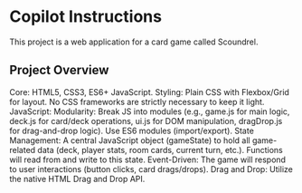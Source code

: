 # Copilot Instructions
This project is a web application for a card game called Scoundrel.

## Project Overview
Core: HTML5, CSS3, ES6+ JavaScript.
Styling: Plain CSS with Flexbox/Grid for layout. No CSS frameworks are strictly necessary to keep it light.
JavaScript:
Modularity: Break JS into modules (e.g., game.js for main logic, deck.js for card/deck operations, ui.js for DOM manipulation, dragDrop.js for drag-and-drop logic). Use ES6 modules (import/export).
State Management: A central JavaScript object (gameState) to hold all game-related data (deck, player stats, room cards, current turn, etc.). Functions will read from and write to this state.
Event-Driven: The game will respond to user interactions (button clicks, card drags/drops).
Drag and Drop: Utilize the native HTML Drag and Drop API.